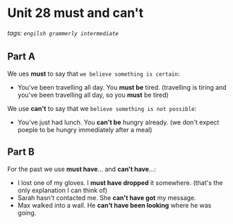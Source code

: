 # Unit 28 must and can't
###### tags: `engilsh grammerly intermediate`

## Part A 
We ues **must** to say that `we believe something is certain`:
- You've been travelling all day. You **must be** tired. (travelling is tiring and you've been travelling all day, so you **must** be tired)

We use **can't** to say that we `believe something is not possible`:
- You've just had lunch. You **can't be** hungry already. (we don't expect poeple to be hungry immediately after a meal)

## Part B
For the past we use **must have**... and **can't have**...:
- I lost one of my gloves. I **must have dropped** it somewhere. (that's the only explanation I can think of)
- Sarah hasn't contacted me. She **can't have got** my message.
- Max walked into a wall. He **can't have been looking** where he was going.